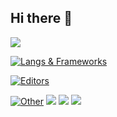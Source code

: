 ## Hi there 👋

<!--
**OmegaSkiller/OmegaSkiller** is a ✨ _special_ ✨ repository because its `README.md` (this file) appears on your GitHub profile.

Here are some ideas to get you started:

- 🔭 I’m currently working on ...
- 🌱 I’m currently learning ...
- 👯 I’m looking to collaborate on ...
- 🤔 I’m looking for help with ...
- 💬 Ask me about ...
- 📫 How to reach me: ...
- 😄 Pronouns: ...
- ⚡ Fun fact: ...
-->

![](https://komarev.com/ghpvc/?username=OmegaSkiller&base=1000&style=flat)

[![Langs & Frameworks](https://skillicons.dev/icons?i=html,css,bootstrap,js,jquery,md,materialui,mysql,postgres,php,py,wordpress&theme=dark)](https://skillicons.dev)


[![Editors](https://skillicons.dev/icons?i=atom,idea,phpstorm,vscode,webstorm&theme=dark)](https://skillicons.dev)

[![Other](https://skillicons.dev/icons?i=au,ps,figma&theme=dark)](https://skillicons.dev)
[![](https://skillicons.dev/icons?i=cloudflare,git,github,gmail,heroku&theme=dark)](https://skillicons.dev)
[![](https://skillicons.dev/icons?i=apple,kali,linux,ubuntu,windows&theme=dark)](https://skillicons.dev)
[![](https://skillicons.dev/icons?i=linkedin,nginx,notion,npm,obsidian,stackoverflow,svg,webflow&theme=dark)](https://skillicons.dev)
